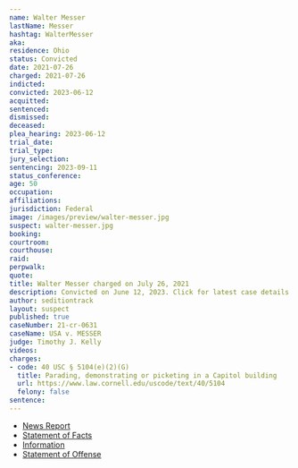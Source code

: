 ```yaml
---
name: Walter Messer
lastName: Messer
hashtag: WalterMesser
aka:
residence: Ohio
status: Convicted
date: 2021-07-26
charged: 2021-07-26
indicted:
convicted: 2023-06-12
acquitted:
sentenced:
dismissed:
deceased:
plea_hearing: 2023-06-12
trial_date:
trial_type:
jury_selection:
sentencing: 2023-09-11
status_conference:
age: 50
occupation:
affiliations:
jurisdiction: Federal
image: /images/preview/walter-messer.jpg
suspect: walter-messer.jpg
booking:
courtroom:
courthouse:
raid:
perpwalk:
quote:
title: Walter Messer charged on July 26, 2021
description: Convicted on June 12, 2023. Click for latest case details.
author: seditiontrack
layout: suspect
published: true
caseNumber: 21-cr-0631
caseName: USA v. MESSER
judge: Timothy J. Kelly
videos:
charges:
- code: 40 USC § 5104(e)(2)(G)
  title: Parading, demonstrating or picketing in a Capitol building
  url: https://www.law.cornell.edu/uscode/text/40/5104
  felony: false
sentence:
---
```

- [News Report](https://www.daytondailynews.com/crime/fbi-arrests-englewood-man-piqua-woman-in-us-capitol-siege/5F6DZFU6YVGDHIQECDLII7IOSY/)
- [Statement of Facts](https://www.justice.gov/usao-dc/case-multi-defendant/file/1417576/download)
- [Information](https://extremism.gwu.edu/sites/g/files/zaxdzs2191/f/Walter%20Messer%20and%20Therese%20Borgerding%20Information.pdf)
- [Statement of Offense](https://storage.courtlistener.com/recap/gov.uscourts.dcd.236629/gov.uscourts.dcd.236629.50.0.pdf)
